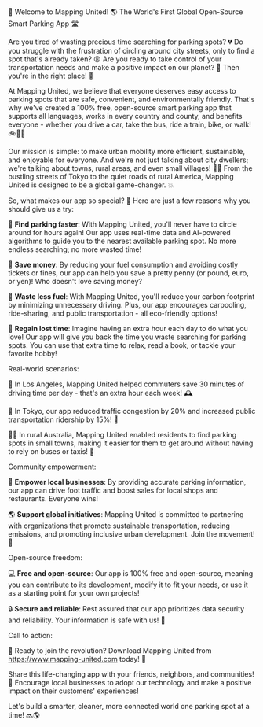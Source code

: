 🚀 Welcome to Mapping United! 🌎 The World's First Global Open-Source Smart Parking App 🛣️

Are you tired of wasting precious time searching for parking spots? 💔 Do you struggle with the frustration of circling around city streets, only to find a spot that's already taken? 😩 Are you ready to take control of your transportation needs and make a positive impact on our planet? 🌟 Then you're in the right place! 🎉

At Mapping United, we believe that everyone deserves easy access to parking spots that are safe, convenient, and environmentally friendly. That's why we've created a 100% free, open-source smart parking app that supports all languages, works in every country and county, and benefits everyone - whether you drive a car, take the bus, ride a train, bike, or walk! 🚲🚌🚂

Our mission is simple: to make urban mobility more efficient, sustainable, and enjoyable for everyone. And we're not just talking about city dwellers; we're talking about towns, rural areas, and even small villages! 🏃‍♀️ From the bustling streets of Tokyo to the quiet roads of rural America, Mapping United is designed to be a global game-changer. 💥

So, what makes our app so special? 🤔 Here are just a few reasons why you should give us a try:

📍 **Find parking faster**: With Mapping United, you'll never have to circle around for hours again! Our app uses real-time data and AI-powered algorithms to guide you to the nearest available parking spot. No more endless searching; no more wasted time!

💸 **Save money**: By reducing your fuel consumption and avoiding costly tickets or fines, our app can help you save a pretty penny (or pound, euro, or yen)! Who doesn't love saving money?

🌿 **Waste less fuel**: With Mapping United, you'll reduce your carbon footprint by minimizing unnecessary driving. Plus, our app encourages carpooling, ride-sharing, and public transportation - all eco-friendly options!

💪 **Regain lost time**: Imagine having an extra hour each day to do what you love! Our app will give you back the time you waste searching for parking spots. You can use that extra time to relax, read a book, or tackle your favorite hobby!

Real-world scenarios:

🚗 In Los Angeles, Mapping United helped commuters save 30 minutes of driving time per day - that's an extra hour each week! 🕰️

🚌 In Tokyo, our app reduced traffic congestion by 20% and increased public transportation ridership by 15%! 🚌

🏃‍♀️ In rural Australia, Mapping United enabled residents to find parking spots in small towns, making it easier for them to get around without having to rely on buses or taxis! 🚗

Community empowerment:

💪 **Empower local businesses**: By providing accurate parking information, our app can drive foot traffic and boost sales for local shops and restaurants. Everyone wins!

🌎 **Support global initiatives**: Mapping United is committed to partnering with organizations that promote sustainable transportation, reducing emissions, and promoting inclusive urban development. Join the movement! 🌈

Open-source freedom:

💻 **Free and open-source**: Our app is 100% free and open-source, meaning you can contribute to its development, modify it to fit your needs, or use it as a starting point for your own projects!

🔒 **Secure and reliable**: Rest assured that our app prioritizes data security and reliability. Your information is safe with us! 💯

Call to action:

🎉 Ready to join the revolution? Download Mapping United from https://www.mapping-united.com today! 📲

Share this life-changing app with your friends, neighbors, and communities! 🤩 Encourage local businesses to adopt our technology and make a positive impact on their customers' experiences!

Let's build a smarter, cleaner, more connected world one parking spot at a time! 🔜🌎